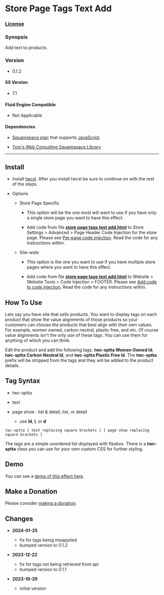 # Store Page Tags Text Add

### [License][1]

### Synopsis

Add text to products.

### Version

  * 0.1.2

#### SS Version

  * 7.1

#### Fluid Engine Compatible

  * Not Applicable

#### Dependencies

  * [Squarespace plan][2] that supports [JavaScript][3].
  
  * [Tom's Web Consulting Squarespace Library][4]

---

## Install

* Install [twcsl][5]. After you install twcsl be sure to continue on with the
  rest of the steps.
  
* Options

  * Store Page Specific
  
    * This option will be the one most will want to use if you have only a
      single store page you want to have this effect.
      
    * Add code from file **[store page tags text add.html][6]** to Store
      Settings > Advanced > Page Header Code Injection for the store page.
      Please see [Per-page code injection][7]. Read the code for any
      instructions within.
      
  * Site-wide
  
    * This option is the one you want to use if you have multiple store pages
      where you want to have this effect.
      
    * Add code from file **[store page tags text add.html][6]** to Website >
      Website Tools > Code Injection > FOOTER. Please see [Add code to code
      injection][8]. Read the code for any instructions within.

## How To Use

Lets say you have site that sells products. You want to display tags on each
product that show the value alignments of those products so your customers can
choose the products that best align with their own values. For example,
women owned, carbon neutral, plastic free, and etc. Of course value alignments
isn't the only use of these tags. You can use them for anything of which you can
think.

Edit the product and add the following tags. **twc-sptta Women Owned ld**,
**twc-sptta Carbon Neutral ld**, and **twc-sptta Plastic Free ld**. The
**twc-sptta** prefix will be stripped from the tags and they will be added to
the product details.

## Tag Syntax

  * twc-sptta
  
  * text
  
  * page show : list & detail, list, or detail
  
    * use **ld**, **l**, or **d**
    
```text
twc-sptta [ text replacing square brackets ] [ page show replacing square brackets ]
```

The tags are a simple unordered list displayed with flexbox. There is a
**twc-sptta** class you can use for your own custom CSS for further styling.

## Demo

You can see a [demo of this effect here][9].

## Make a Donation

Please consider [making a donation][10].

## Changes

* **2024-01-25**

  * fix for tags being misapplied
  * bumped version to 0.1.2
  
* **2023-12-22**

  * fix for tags not being retrieved from api
  * bumped version to 0.1.1
  
* **2023-10-29**

  * initial version

[1]: https://github.com/tomsWebConsulting/twcsl/blob/main/LICENSE.txt#L1
[2]: https://www.squarespace.com/pricing
[3]: https://en.wikipedia.org/wiki/JavaScript
[4]: https://github.com/tomsWebConsulting/twcsl
[5]: https://github.com/tomsWebConsulting/twcsl#install-options
[6]: store%20page%20tags%20text%20add.html#L1
[7]: https://support.squarespace.com/hc/en-us/articles/205815908-Using-code-injection#toc-per-page-code-injection
[8]: https://support.squarespace.com/hc/en-us/articles/205815908-Using-code-injection#toc-add-code-to-code-injection
[9]: https://toms-web-consulting-demos.squarespace.com/store-page-tags-text-add?password=twcdemos
[10]: https://github.com/tomsWebConsulting/twcsl#make-a-donation
